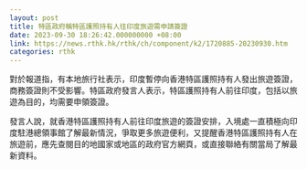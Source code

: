 ```yaml
---
layout: post
title: 特區政府稱特區護照持有人往印度旅遊需申請簽證
date: 2023-09-30 18:26:42.000000000 +08:00
link: https://news.rthk.hk/rthk/ch/component/k2/1720885-20230930.htm
categories: rthk
---
```


對於報道指，有本地旅行社表示，印度暫停向香港特區護照持有人發出旅遊簽證，商務簽證則不受影響。特區政府發言人表示，特區護照持有人前往印度，包括以旅遊為目的，均需要申領簽證。

發言人說，就香港特區護照持有人前往印度旅遊的簽證安排，入境處一直積極向印度駐港總領事館了解最新情況，爭取更多旅遊便利，又提醒香港特區護照持有人在旅遊前，應先查閱目的地國家或地區的政府官方網頁，或直接聯絡有關當局了解最新資料。
